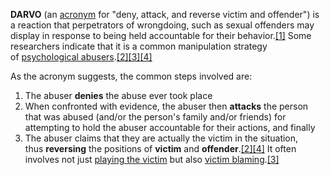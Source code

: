 **DARVO** (an [acronym](https://en.wikipedia.org/wiki/Acronym "Acronym") for "deny, attack, and reverse victim and offender") is a reaction that perpetrators of wrongdoing, such as sexual offenders may display in response to being held accountable for their behavior.[[1]](https://en.wikipedia.org/wiki/DARVO#cite_note-1) Some researchers indicate that it is a common manipulation strategy of [psychological abusers](https://en.wikipedia.org/wiki/Psychological_abuse "Psychological abuse").[[2]](https://en.wikipedia.org/wiki/DARVO#cite_note-Freyd-2)[[3]](https://en.wikipedia.org/wiki/DARVO#cite_note-Harsey-3)[[4]](https://en.wikipedia.org/wiki/DARVO#cite_note-:1-4)

As the acronym suggests, the common steps involved are:

1. The abuser **denies** the abuse ever took place
2. When confronted with evidence, the abuser then **attacks** the person that was abused (and/or the person's family and/or friends) for attempting to hold the abuser accountable for their actions, and finally
3. The abuser claims that they are actually the victim in the situation, thus **reversing** the positions of **victim** and **offender**.[[2]](https://en.wikipedia.org/wiki/DARVO#cite_note-Freyd-2)[[4]](https://en.wikipedia.org/wiki/DARVO#cite_note-:1-4) It often involves not just [playing the victim](https://en.wikipedia.org/wiki/Playing_the_victim "Playing the victim") but also [victim blaming](https://en.wikipedia.org/wiki/Victim_blaming "Victim blaming").[[3]](https://en.wikipedia.org/wiki/DARVO#cite_note-Harsey-3)